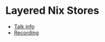 # Layered Nix Stores

* [Talk info](https://talks.nixcon.org/nixcon-2023/talk/GXW3EX/)
* [Recording](https://media.ccc.de/v/nixcon-2023-36181-layered-nix-stores)
